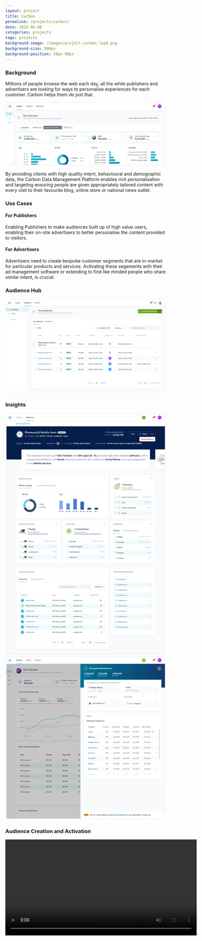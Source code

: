 ```yaml
---
layout: project
title: Carbon
permalink: /projects/carbon/
date: 2019-05-08
categories: projects
tags: projects
background-image: /images/project-carbon_lead.png
background-size: 500px
background-position: 20px 80px
---
```


### Background

Millions of people browse the web each day, all the while publishers and advertisers are looking for ways to personalise experiences for each customer. Carbon helps them do just that.

![alt](/images/project-carbon-insights.png)

By providing clients with high quality intent, behavioural and demographic data, the Carbon Data Management Platform enables rich personalisation and targeting ensuring people are given appropriately tailored content with every visit to their favourite blog, online store or national news outlet.


### Use Cases

#### For Publishers

Enabling Publishers to make audiences built up of high value users, enabling their on-site advertisers to better personalise the content provided to visitors.


#### For Advertisers

Advertisers need to create bespoke customer segments that are in-market for particular products and services. Activating these segements with their ad management software or extending to find like minded people who share similar intent, is crucial.


### Audience Hub

![alt](/images/carbon_audiences.png)


### Insights

![](/images/carbon_auidience_cohort.png)
![](/images/carbon_taxonomy_drawer.png)

### Audience Creation and Activation

<video controls width="600">
   	
   	<source src="/videos/carbon-audience-query.mp4"
            type="video/mp4">

    Sorry, your browser doesn't support embedded videos.

</video>
